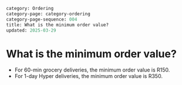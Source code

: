 ```meta
category: Ordering
category-page: category-ordering
category-page-sequence: 004
title: What is the minimum order value?  
updated: 2025-03-29
```

# What is the minimum order value?  

 - For 60-min grocery deliveries, the minimum order value is R150. 
 - For 1-day Hyper deliveries, the minimum order value is R350. 